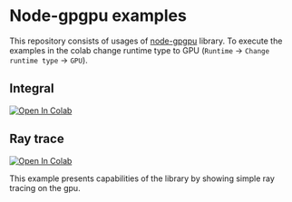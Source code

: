 # Node-gpgpu examples

This repository consists of usages of [node-gpgpu](https://github.com/JaroslawPokropinski/node-gpgpu) library.
To execute the examples in the colab change runtime type to GPU (`Runtime` -> `Change runtime type` -> `GPU`).

## Integral

[![Open In Colab](https://colab.research.google.com/assets/colab-badge.svg)](https://colab.research.google.com/github/JaroslawPokropinski/node-gpgpu-examples/blob/main/integral/notebook.ipynb)

## Ray trace

[![Open In Colab](https://colab.research.google.com/assets/colab-badge.svg)](https://colab.research.google.com/github/JaroslawPokropinski/node-gpgpu-examples/blob/main/ray-trace/notebook.ipynb)




This example presents capabilities of the library by showing simple ray tracing on the gpu.
